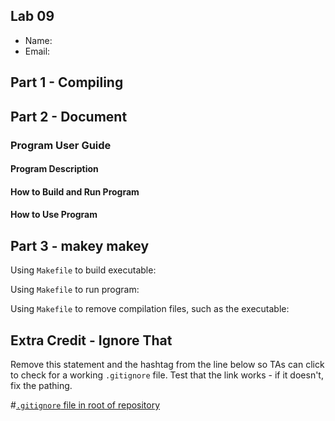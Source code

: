 ## Lab 09

- Name:
- Email:

## Part 1 - Compiling

## Part 2 - Document

### Program User Guide

#### Program Description

#### How to Build and Run Program

#### How to Use Program

## Part 3 - makey makey

Using `Makefile` to build executable:

Using `Makefile` to run program:

Using `Makefile` to remove compilation files, such as the executable: 

## Extra Credit - Ignore That

Remove this statement and the hashtag from the line below so TAs can click to check for a working `.gitignore` file.  Test that the link works - if it doesn't, fix the pathing.

#[`.gitignore` file in root of repository](../.gitignore)